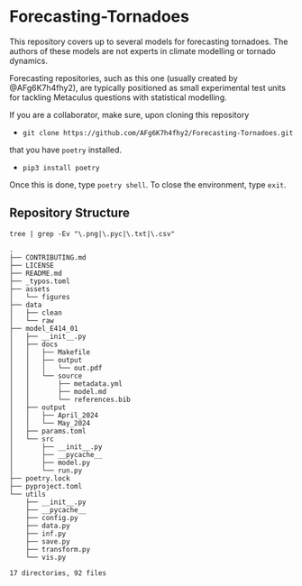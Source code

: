 # Forecasting-Tornadoes

This repository covers up to several models for forecasting tornadoes. The authors of these models are not experts in climate modelling or tornado dynamics.

Forecasting repositories, such as this one (usually created by @AFg6K7h4fhy2), are typically positioned as small experimental test units for tackling Metaculus questions with statistical modelling.

If you are a collaborator, make sure, upon cloning this repository

* `git clone https://github.com/AFg6K7h4fhy2/Forecasting-Tornadoes.git`

that you have `poetry` installed.

* `pip3 install poetry`

Once this is done, type `poetry shell`. To close the environment, type `exit`.

## Repository Structure

`tree | grep -Ev "\.png|\.pyc|\.txt|\.csv"`


```
.
├── CONTRIBUTING.md
├── LICENSE
├── README.md
├── _typos.toml
├── assets
│   └── figures
├── data
│   ├── clean
│   └── raw
├── model_E414_01
│   ├── __init__.py
│   ├── docs
│   │   ├── Makefile
│   │   ├── output
│   │   │   └── out.pdf
│   │   └── source
│   │       ├── metadata.yml
│   │       ├── model.md
│   │       └── references.bib
│   ├── output
│   │   ├── April_2024
│   │   └── May_2024
│   ├── params.toml
│   └── src
│       ├── __init__.py
│       ├── __pycache__
│       ├── model.py
│       └── run.py
├── poetry.lock
├── pyproject.toml
└── utils
    ├── __init__.py
    ├── __pycache__
    ├── config.py
    ├── data.py
    ├── inf.py
    ├── save.py
    ├── transform.py
    └── vis.py

17 directories, 92 files
```


<!-- ## Setting Up A Model



## Model Notes: E414 01

__Equations__




__Diagram__ -->
